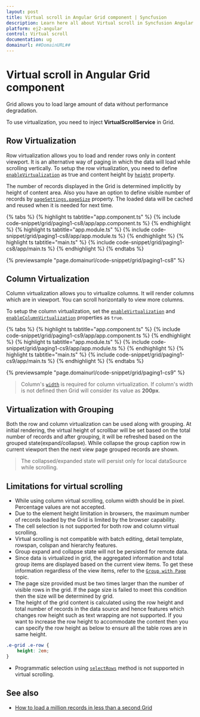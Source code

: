 ```yaml
---
layout: post
title: Virtual scroll in Angular Grid component | Syncfusion
description: Learn here all about Virtual scroll in Syncfusion Angular Grid component of Syncfusion Essential JS 2 and more.
platform: ej2-angular
control: Virtual scroll 
documentation: ug
domainurl: ##DomainURL##
---
```


# Virtual scroll in Angular Grid component

Grid allows you to load large amount of data without performance degradation.

To use virtualization, you need to inject **VirtualScrollService** in Grid.

## Row Virtualization

Row virtualization allows you to load and render rows only in content viewport. It is an alternative way of paging in which the data will load while scrolling vertically.
To setup the row virtualization, you need to define [`enableVirtualization`](https://ej2.syncfusion.com/angular/documentation/api/grid/#enablevirtualization) as true and content height by [`height`](https://ej2.syncfusion.com/angular/documentation/api/grid/#height) property.

The number of records displayed in the Grid is determined implicitly by height of content area. Also you have an option to define visible number of records by [`pageSettings.pageSize`](https://ej2.syncfusion.com/angular/documentation/api/grid/pageSettingsModel/#pagesize) property.
The loaded data will be cached and reused when it is needed for next time.

{% tabs %}
{% highlight ts tabtitle="app.component.ts" %}
{% include code-snippet/grid/paging1-cs8/app/app.component.ts %}
{% endhighlight %}
{% highlight ts tabtitle="app.module.ts" %}
{% include code-snippet/grid/paging1-cs8/app/app.module.ts %}
{% endhighlight %}
{% highlight ts tabtitle="main.ts" %}
{% include code-snippet/grid/paging1-cs8/app/main.ts %}
{% endhighlight %}
{% endtabs %}
  
{% previewsample "page.domainurl/code-snippet/grid/paging1-cs8" %}

## Column Virtualization

Column virtualization allows you to virtualize columns. It will render columns which are in viewport.
You can scroll horizontally to view more columns.

To setup the column virtualization, set the [`enableVirtualization`](https://ej2.syncfusion.com/angular/documentation/api/grid/#enablevirtualization) and [`enableColumnVirtualization`](https://ej2.syncfusion.com/angular/documentation/api/grid/#enablecolumnvirtualization) properties as `true`.

{% tabs %}
{% highlight ts tabtitle="app.component.ts" %}
{% include code-snippet/grid/paging1-cs9/app/app.component.ts %}
{% endhighlight %}
{% highlight ts tabtitle="app.module.ts" %}
{% include code-snippet/grid/paging1-cs9/app/app.module.ts %}
{% endhighlight %}
{% highlight ts tabtitle="main.ts" %}
{% include code-snippet/grid/paging1-cs9/app/main.ts %}
{% endhighlight %}
{% endtabs %}
  
{% previewsample "page.domainurl/code-snippet/grid/paging1-cs9" %}

> Column's [`width`](https://ej2.syncfusion.com/angular/documentation/api/grid/column/#width) is required for column virtualization.
If column's width is not defined then Grid will consider its value as **200px**.

## Virtualization with Grouping

Both the row and column virtualization can be used along with grouping. At initial rendering, the virtual height of scrollbar will be set based on the total number of records and after grouping, it will be refreshed based on the grouped state(expand/collapse). While collapse the group caption row in current viewport then the next view page grouped records are shown.

> The collapsed/expanded state will persist only for local dataSource while scrolling.

## Limitations for virtual scrolling

* While using column virtual scrolling, column width should be in pixel. Percentage values are not accepted.
* Due to the element height limitation in browsers, the maximum number of records loaded by the Grid is limited by the browser capability.
* The cell selection is not supported for both row and column virtual scrolling.
* Virtual scrolling is not compatible with batch editing, detail template, rowspan, colspan and hierarchy features.
* Group expand and collapse state will not be persisted for remote data.
* Since data is virtualized in grid, the aggregated information and total group items are displayed based on the current view items.
To get these information regardless of the view items, refer to the [`Group with Page`](./grouping#group-with-paging) topic.
* The page size provided must be two times larger than the number of visible rows in the grid. If the page size is failed to meet this condition then the size will be determined by grid.
* The height of the grid content is calculated using the row height and total number of records in the data source and hence features which changes row height such as text wrapping are not supported. If you want to increase the row height to accommodate the content then you can specify the row height as below to ensure all the table rows are in same height.

```css
.e-grid .e-row {
    height: 2em;
}
```

* Programmatic selection using [`selectRows`](https://ej2.syncfusion.com/angular/documentation/api/grid/#selectrows) method is not supported in virtual scrolling.

## See also

* [How to load a million records in less than a second Grid](https://www.syncfusion.com/blogs/post/how-to-load-a-million-records-in-less-than-a-second-in-syncfusion-angular-data-grid.aspx)